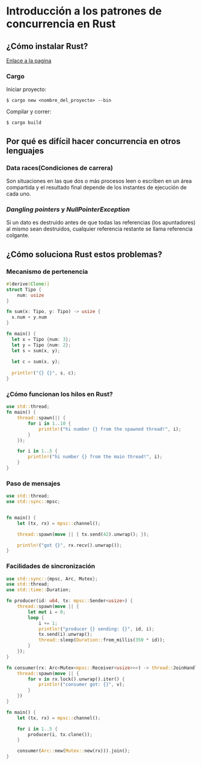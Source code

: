 # Introducción a los patrones de concurrencia en Rust

## ¿Cómo instalar Rust?

[Enlace a la pagina](https://www.rust-lang.org/en-US/install.html)

### Cargo

Iniciar proyecto:

```
$ cargo new <nombre_del_proyecto> --bin
```

Compilar y correr:

```
$ cargo build
```

## Por qué es difícil hacer concurrencia en otros lenguajes

### Data races(Condiciones de carrera)

Son situaciones en las que dos o más procesos leen o escriben en un área 
compartida y el resultado final depende de los instantes de ejecución de 
cada uno.

### _Dangling pointers_ y _NullPointerException_

Si un dato es destruido antes de que todas las referencias 
(los apuntadores) al mismo sean destruidos, cualquier 
referencia restante se llama referencia colgante.

## ¿Cómo soluciona Rust estos problemas?

### Mecanismo de pertenencia

```rust
#[derive(Clone)]
struct Tipo {
    num: usize
}

fn sum(x: Tipo, y: Tipo) -> usize {
  x.num + y.num
}

fn main() {
  let x = Tipo {num: 3};
  let y = Tipo {num: 2};
  let s = sum(x, y);
  
  let c = sum(x, y);
  
  println!("{} {}", s, c);
}
```

### ¿Cómo funcionan los hilos en Rust?

```rust
use std::thread;
fn main() {
    thread::spawn(|| {
        for i in 1..10 {
            println!("hi number {} from the spawned thread!", i);
        }
    });

    for i in 1..5 {
        println!("hi number {} from the main thread!", i);
    }
}
```

### Paso de mensajes

```rust
use std::thread;
use std::sync::mpsc;


fn main() {
    let (tx, rx) = mpsc::channel();

    thread::spawn(move || { tx.send(42).unwrap(); });

    println!("got {}", rx.recv().unwrap());
}
```

### Facilidades de sincronización

```rust
use std::sync::{mpsc, Arc, Mutex};
use std::thread;
use std::time::Duration;

fn producer(id: u64, tx: mpsc::Sender<usize>) {
    thread::spawn(move || {
        let mut i = 0;
        loop {
            i += 1;
            println!("producer {} sending: {}", id, i);
            tx.send(i).unwrap();
            thread::sleep(Duration::from_millis(350 * id));
        }
    });
}

fn consumer(rx: Arc<Mutex<mpsc::Receiver<usize>>>) -> thread::JoinHandle<()> {
    thread::spawn(move || {
        for v in rx.lock().unwrap().iter() {
            println!("consumer got: {}", v);
        }
    })
}

fn main() {
    let (tx, rx) = mpsc::channel();

    for i in 1..5 {
        producer(i, tx.clone());
    }

    consumer(Arc::new(Mutex::new(rx))).join();
}
```
